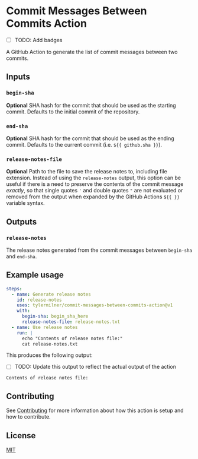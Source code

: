 # Commit Messages Between Commits Action

- [ ] TODO: Add badges

A GitHub Action to generate the list of commit messages between two commits.

## Inputs

### `begin-sha`

**Optional** SHA hash for the commit that should be used as the starting commit. Defaults to the initial commit of the repository.

### `end-sha`

**Optional** SHA hash for the commit that should be used as the ending commit. Defaults to the current commit (i.e. `${{ github.sha }}`).

### `release-notes-file`

**Optional** Path to the file to save the release notes to, including file extension. Instead of using the `release-notes` output, this option can be useful if there is a need to preserve the contents of the commit message _exactly_, so that single quotes `'` and double quotes `"` are not evaluated or removed from the output when expanded by the GitHub Actions `${{ }}` variable syntax.

## Outputs

### `release-notes`

The release notes generated from the commit messages between `begin-sha` and `end-sha`.

## Example usage

```yaml
steps:
  - name: Generate release notes
    id: release-notes
    uses: tylermilner/commit-messages-between-commits-action@v1
    with:
      begin-sha: begin_sha_here
      release-notes-file: release-notes.txt
  - name: Use release notes
    run: |
      echo "Contents of release notes file:"
      cat release-notes.txt
```

This produces the following output:

- [ ] TODO: Update this output to reflect the actual output of the action

```console
Contents of release notes file:
```

## Contributing

See [Contributing](CONTRIBUTING.md) for more information about how this action
is setup and how to contribute.

## License

[MIT](LICENSE)
